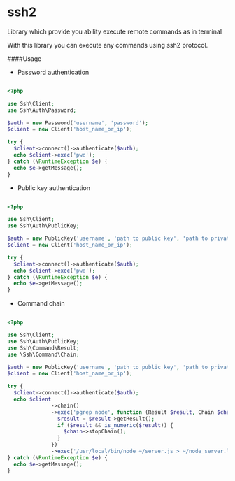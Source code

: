 ssh2
====

Library which provide you ability execute remote commands as in terminal

With this library you can execute any commands using ssh2 protocol.

####Usage

- Password authentication

```php

<?php

use Ssh\Client;
use Ssh\Auth\Password;

$auth = new Password('username', 'password');
$client = new Client('host_name_or_ip');

try {
  $client->connect()->authenticate($auth);
  echo $client->exec('pwd');
} catch (\RuntimeException $e) {
  echo $e->getMessage();
}

```

- Public key authentication

```php

<?php

use Ssh\Client;
use Ssh\Auth\PublicKey;

$auth = new PublicKey('username', 'path to public key', 'path to private key', 'passphrase if set');
$client = new Client('host_name_or_ip');

try {
  $client->connect()->authenticate($auth);
  echo $client->exec('pwd');
} catch (\RuntimeException $e) {
  echo $e->getMessage();
}

```

- Command chain

```php

<?php

use Ssh\Client;
use Ssh\Auth\PublicKey;
use Ssh\Command\Result;
use \Ssh\Command\Chain;

$auth = new PublicKey('username', 'path to public key', 'path to private key', 'passphrase if set');
$client = new Client('host_name_or_ip');

try {
  $client->connect()->authenticate($auth);
  echo $client
              ->chain()
              ->exec('pgrep node', function (Result $result, Chain $chain) {
                $result = $result->getResult();
                if ($result && is_numeric($result)) {
                  $chain->stopChain();
                }
              })
              ->exec('/usr/local/bin/node ~/server.js > ~/node_server.log &');
} catch (\RuntimeException $e) {
  echo $e->getMessage();
}

```
